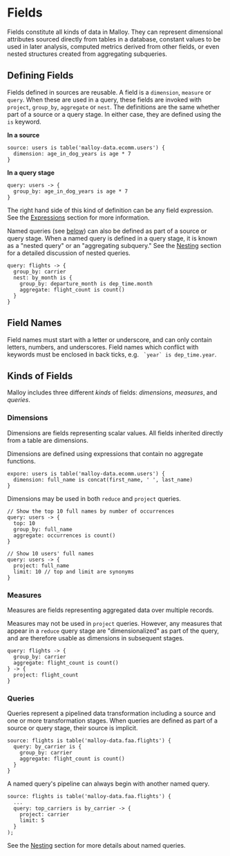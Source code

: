# Fields

Fields constitute all kinds of data in Malloy. They
can represent dimensional attributes sourced directly from
tables in a database, constant values to be used in later analysis, computed metrics derived from other fields, or even nested structures created from aggregating subqueries.

## Defining Fields

Fields defined in sources are reusable. A field is a `dimension`, `measure` or `query`.  When these are used in a query, these fields are invoked with `project`, `group_by`, `aggregate` or `nest`.   The definitions are the same  whether part of a source or a query stage. In either case, they are defined using the `is` keyword.

**In a source**

```malloy
source: users is table('malloy-data.ecomm.users') {
  dimension: age_in_dog_years is age * 7
}
```

**In a query stage**

```malloy
query: users -> {
  group_by: age_in_dog_years is age * 7
}
```

The right hand side of this kind of definition can be any
field expression. See the [Expressions](expressions.md)
section for more information.

Named queries (see [below](#queries)) can also be defined as
part of a source or query stage. When a named query is defined in a query stage, it is known as a "nested query" or an "aggregating
subquery." See the [Nesting](nesting.md) section for a
detailed discussion of nested queries.

```malloy
query: flights -> {
  group_by: carrier
  nest: by_month is {
    group_by: departure_month is dep_time.month
    aggregate: flight_count is count()
  }
}
```

## Field Names

Field names must start with a letter or underscore, and can only contain letters, numbers, and underscores. Field names which conflict with keywords must be enclosed in back ticks, e.g. `` `year` is dep_time.year``.

## Kinds of Fields

Malloy includes three different _kinds_ of fields: _dimensions_, _measures_, and _queries_.

### Dimensions

Dimensions are fields representing scalar values. All fields
inherited directly from a table are dimensions.

Dimensions are defined using expressions that contain no
aggregate functions.

```malloy
expore: users is table('malloy-data.ecomm.users') {
  dimension: full_name is concat(first_name, ' ', last_name)
}
```

Dimensions may be used in both `reduce` and `project`
queries.

```malloy
// Show the top 10 full names by number of occurrences
query: users -> {
  top: 10
  group_by: full_name
  aggregate: occurrences is count()
}

// Show 10 users' full names
query: users -> {
  project: full_name
  limit: 10 // top and limit are synonyms
}
```

### Measures

Measures are fields representing aggregated data over
multiple records.

Measures may not be used in `project` queries. However, any measures that appear in a `reduce` query stage are "dimensionalized" as part of the query, and are therefore usable as dimensions in subsequent stages.

```malloy
query: flights -> {
  group_by: carrier
  aggregate: flight_count is count()
} -> {
  project: flight_count
}
```

### Queries

Queries represent a pipelined data transformation including a source and one or more transformation stages. When queries are defined as part of a source or query stage, their source is implicit.

```malloy
source: flights is table('malloy-data.faa.flights') {
  query: by_carrier is {
    group_by: carrier
    aggregate: flight_count is count()
  }
}
```

A named query's pipeline can always begin with another named query.

```malloy
source: flights is table('malloy-data.faa.flights') {
  ...
  query: top_carriers is by_carrier -> {
    project: carrier
    limit: 5
  }
);
```

<!-- TODO this does not seem to work in a query stage, but it does work in an source or model -->

See the [Nesting](nesting.md) section for more details about named queries.